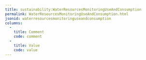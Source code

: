 ```yaml
---
title: sustainability:WaterResourcesMonitoringUseAndConsumption
permalink: WaterResourcesMonitoringUseAndConsumption.html
jsonid: waterresourcesmonitoringuseandconsumption
columns:
  - 
    title: Comment
    code: comment
  - 
    title: Value
    code: value
---
```

